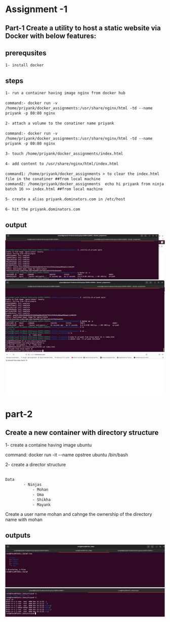 # Assignment -1  

## Part-1 Create a utility to host a static website via Docker with below features:

## prerequsites 

```
1- install docker 

```

## steps 

```
1- run a container having image nginx from docker hub

command:- docker run -v /home/priyank/docker_assignments:/usr/share/nginx/html -td --name priyank -p 80:80 nginx

2- attach a volume to the conatiner name priyank 

command:- docker run -v /home/priyank/docker_assignments:/usr/share/nginx/html -td --name priyank -p 80:80 nginx

3- touch /home/priyank/docker_assignments/index.html 
 
4- add content to /usr/share/nginx/html/index.html

command1: /home/priyank/docker_assignments > to clear the index.html file in the conatiner ##from local machine
command2: /home/priyank/docker_assignments  echo hi priyank from ninja batch 16 >> index.html ##from local machine

5- create a alias priyank.dominators.com in /etc/host  

6- hit the priyank.dominators.com

```

## output 

<img src=./snaps/1.png>


<img src=./snaps/2.png>

<img src=./snaps/5.png>


# part-2

## Create a new container with directory structure 

1- create a containe having image ubuntu 

command: docker run -it --name opstree ubuntu /bin/bash

2- create a director structure 

```

Data
        - Ninjas
            - Mohan
            - Uma
            - Shikha
            - Mayank

```

Create a user name mohan and cahnge the ownership of the directory name with mohan

## outputs 

<img src=./snaps/3.png>

<img src=./snaps/4.png>

            

